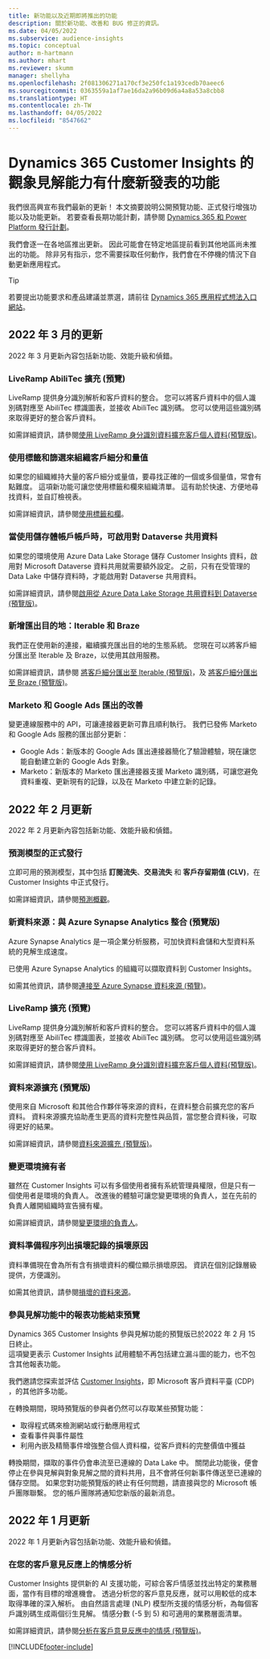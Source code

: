 ```yaml
---
title: 新功能以及近期即將推出的功能
description: 關於新功能、改善和 BUG 修正的資訊。
ms.date: 04/05/2022
ms.subservice: audience-insights
ms.topic: conceptual
author: m-hartmann
ms.author: mhart
ms.reviewer: skumm
manager: shellyha
ms.openlocfilehash: 2f081306271a170cf3e250fc1a193cedb70aeec6
ms.sourcegitcommit: 0363559a1af7ae16da2a96b09d6a4a8a53a8cbb8
ms.translationtype: HT
ms.contentlocale: zh-TW
ms.lasthandoff: 04/05/2022
ms.locfileid: "8547662"
---
```

# <a name="whats-new-in-the-audience-insights-capability-of-dynamics-365-customer-insights"></a>Dynamics 365 Customer Insights 的觀象見解能力有什麼新發表的功能

我們很高興宣布我們最新的更新！ 本文摘要說明公開預覽功能、正式發行增強功能以及功能更新。 若要查看長期功能計劃，請參閱 [Dynamics 365 和 Power Platform 發行計劃](/dynamics365/release-plans/)。

我們會逐一在各地區推出更新。 因此可能會在特定地區提前看到其他地區尚未推出的功能。 除非另有指示，您不需要採取任何動作，我們會在不停機的情況下自動更新應用程式。

> [!TIP]
> 若要提出功能要求和產品建議並票選，請前往 [Dynamics 365 應用程式想法入口網站](https://experience.dynamics.com/ideas/categories/?forum=79a8c474-4e35-e911-a971-000d3a4f3343&forumName=Dynamics%20365%20Customer%20Insights)。


## <a name="march-2022-updates"></a>2022 年 3 月的更新

2022 年 3 月更新內容包括新功能、效能升級和偵錯。

### <a name="liveramp-abilitec-enrichment-preview"></a>LiveRamp AbiliTec 擴充 (預覽)

LiveRamp 提供身分識別解析和客戶資料的整合。 您可以將客戶資料中的個人識別碼對應至 AbiliTec 標識圖表，並接收 AbiliTec 識別碼。 您可以使用這些識別碼來取得更好的整合客戶資料。

如需詳細資訊，請參閱[使用 LiveRamp 身分識別資料擴充客戶個人資料(預覽版)](enrichment-liveramp.md)。

### <a name="organize-segments-and-measures-with-tags-and-filters"></a>使用標籤和篩選來組織客戶細分和量值
如果您的組織維持大量的客戶細分或量值，要尋找正確的一個或多個量值，常會有點難度。 這項新功能可讓您使用標籤和欄來組織清單。 這有助於快速、方便地尋找資料，並自訂檢視表。

如需詳細資訊，請參閱[使用標籤和欄](work-with-tags-columns.md)。

### <a name="enable-data-sharing-with-dataverse-when-using-your-own-storage-account"></a>當使用儲存體帳戶帳戶時，可啟用對 Dataverse 共用資料

如果您的環境使用 Azure Data Lake Storage 儲存 Customer Insights 資料，啟用對 Microsoft Dataverse 資料共用就需要額外設定。
之前，只有在受管理的 Data Lake 中儲存資料時，才能啟用對 Dataverse 共用資料。 

如需詳細資訊，請參閱[啟用從 Azure Data Lake Storage 共用資料到 Dataverse (預覽版)](manage-environments.md#enable-data-sharing-with-dataverse-from-your-own-azure-data-lake-storage-preview)。

### <a name="new-export-destinations-iterable-and-braze"></a>新增匯出目的地：Iterable 和 Braze

我們正在使用新的連接，繼續擴充匯出目的地的生態系統。 您現在可以將客戶細分匯出至 Iterable 及 Braze，以使用其啟用服務。

如需詳細資訊，請參閱 [將客戶細分匯出至 Iterable (預覽版)](export-iterable.md)，及 [將客戶細分匯出至 Braze (預覽版)](export-braze.md)。

### <a name="improvements-to-marketo-and-google-ads-export"></a>Marketo 和 Google Ads 匯出的改善

變更連線服務中的 API，可讓連接器更新可靠且順利執行。 我們已發佈 Marketo 和 Google Ads 服務的匯出部分更新：

- Google Ads：新版本的 Google Ads 匯出連接器簡化了驗證體驗，現在讓您能自動建立新的 Google Ads 對象。 
- Marketo：新版本的 Marketo 匯出連接器支援 Marketo 識別碼，可讓您避免資料重複、更新現有的記錄，以及在 Marketo 中建立新的記錄。 


## <a name="february-2022-updates"></a>2022 年 2 月更新

2022 年 2 月更新內容包括新功能、效能升級和偵錯。

### <a name="general-availability-for-prediction-models"></a>預測模型的正式發行

立即可用的預測模型，其中包括 **訂閱流失**、**交易流失** 和 **客戶存留期值 (CLV)**，在Customer Insights 中正式發行。 

如需詳細資訊，請參閱[預測概觀](predictions-overview.md)。

### <a name="new-data-source-integration-with-azure-synapse-analytics-preview"></a>新資料來源：與 Azure Synapse Analytics 整合 (預覽版)

Azure Synapse Analytics 是一項企業分析服務，可加快資料倉儲和大型資料系統的見解生成速度。

已使用 Azure Synapse Analytics 的組織可以擷取資料到 Customer Insights。 

如需其他資訊，請參閱[連接至 Azure Synapse 資料來源 (預覽)](connect-synapse.md)。

### <a name="liveramp-enrichment-preview"></a>LiveRamp 擴充 (預覽)

LiveRamp 提供身分識別解析和客戶資料的整合。 您可以將客戶資料中的個人識別碼對應至 AbiliTec 標識圖表，並接收 AbiliTec 識別碼。 您可以使用這些識別碼來取得更好的整合客戶資料。

如需詳細資訊，請參閱[使用 LiveRamp 身分識別資料擴充客戶個人資料(預覽版)](enrichment-liveramp.md)。

### <a name="enrichment-for-data-sources-preview"></a>資料來源擴充 (預覽版)

使用來自 Microsoft 和其他合作夥伴等來源的資料，在資料整合前擴充您的客戶資料。 資料來源擴充協助產生更高的資料完整性與品質，當您整合資料後，可取得更好的結果。

如需詳細資訊，請參閱[資料來源擴充 (預覽版)](data-sources-enrichment.md)。

### <a name="change-owner-of-environment"></a>變更環境擁有者

雖然在 Customer Insights 可以有多個使用者擁有系統管理員權限，但是只有一個使用者是環境的負責人。 改進後的體驗可讓您變更環境的負責人，並在先前的負責人離開組織時宣告擁有權。 

如需詳細資訊，請參閱[變更環境的負責人](manage-environments.md#change-the-owner-of-an-environment)。

### <a name="data-preparation-process-lists-corruption-reason-for-corrupted-records"></a>資料準備程序列出損壞記錄的損壞原因

資料準備現在會為所有含有損壞資料的欄位顯示損壞原因。 資訊在個別記錄層級提供，方便識別。 

如需其他資訊，請參閱[損壞的資料來源](entities.md#corrupted-data-sources)。

### <a name="end-of-preview-for-reporting-features-in-the-engagement-insights-capability"></a>參與見解功能中的報表功能結束預覽

 Dynamics 365 Customer Insights 參與見解功能的預覽版已於2022 年 2 月 15 日終止。  
這項變更表示 Customer Insights 試用體驗不再包括建立漏斗圖的能力，也不包含其他報表功能。

我們邀請您探索並評估 [Customer Insights](https://dynamics.microsoft.com/ai/customer-insights/)，即 Microsoft 客戶資料平臺 (CDP) ，的其他許多功能。    
 
在轉換期間，現時預覽版的參與者仍然可以存取某些預覽功能：

- 取得程式碼來檢測網站或行動應用程式 
- 查看事件與事件屬性 
- 利用內嵌及精簡事件增強整合個人資料檔，從客戶資料的完整價值中獲益
  
轉換期間，擷取的事件仍會串流至已連線的 Data Lake 中。 關閉此功能後，便會停止在參與見解與對象見解之間的資料共用，且不會將任何新事件傳送至已連線的儲存空間。
如果您對功能預覽版的終止有任何問題，請直接與您的 Microsoft 帳戶團隊聯繫。 您的帳戶團隊將通知您新版的最新消息。 

## <a name="january-2022-updates"></a>2022 年 1 月更新

2022 年 1 月更新內容包括新功能、效能升級和偵錯。

### <a name="sentiment-analysis-of-your-customers-feedback"></a>在您的客戶意見反應上的情感分析

Customer Insights 提供新的 AI 支援功能，可綜合客戶情感並找出特定的業務層面，當作有目標的增進機會。 透過分析您的客戶意見反應，就可以用較低的成本取得準確的深入解析。 由自然語言處理 (NLP) 模型所支援的情感分析，為每個客戶識別碼生成兩個衍生見解。 情感分數 (-5 到 5) 和可適用的業務層面清單。 

如需詳細資訊，請參閱[分析在客戶意見反應中的情感 (預覽版)](sentiment-analysis.md)。


[!INCLUDE[footer-include](../includes/footer-banner.md)]